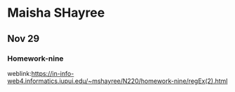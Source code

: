 # Maisha SHayree
## Nov 29
### Homework-nine
weblink:https://in-info-web4.informatics.iupui.edu/~mshayree/N220/homework-nine/regEx(2).html
